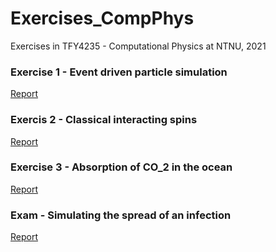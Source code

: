 # Exercises_CompPhys
Exercises in TFY4235 - Computational Physics at NTNU, 2021

### Exercise 1 - Event driven particle simulation
[Report](/ex1/report/report.pdf)

### Exercis 2 - Classical interacting spins
[Report](/ex2/report/report.pdf)

### Exercise 3 - Absorption of CO_2 in the ocean
[Report](/ex3/report/report.pdf)

### Exam - Simulating the spread of an infection
[Report](/exam/report/report.pdf)
